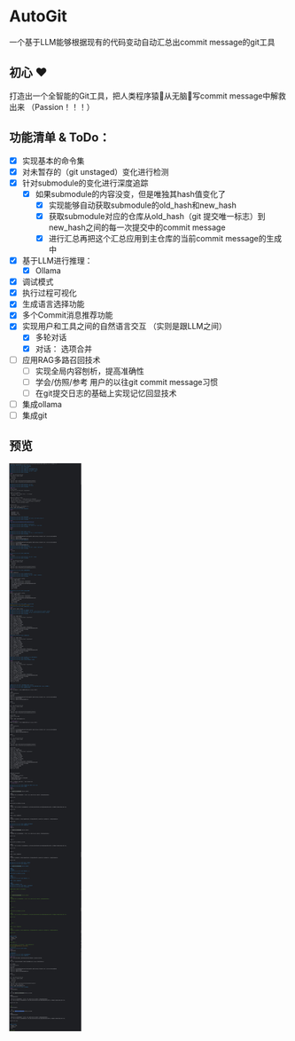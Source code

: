 # AutoGit

一个基于LLM能够根据现有的代码变动自动汇总出commit message的git工具

## 初心 ❤️

打造出一个全智能的Git工具，把人类程序猿🐒从无脑🧠写commit message中解救出来 （Passion！！！）

## 功能清单 & ToDo：

- [x] 实现基本的命令集
- [x] 对未暂存的（git unstaged）变化进行检测
- [x] 针对submodule的变化进行深度追踪
    - [x] 如果submodule的内容没变，但是唯独其hash值变化了
        - [x] 实现能够自动获取submodule的old_hash和new_hash
        - [x] 获取submodule对应的仓库从old_hash（git 提交唯一标志）到 new_hash之间的每一次提交中的commit message
        - [x] 进行汇总再把这个汇总应用到主仓库的当前commit message的生成中
- [x] 基于LLM进行推理：
    - [x] Ollama
- [x] 调试模式
- [x] 执行过程可视化
- [x] 生成语言选择功能
- [x] 多个Commit消息推荐功能
- [x] 实现用户和工具之间的自然语言交互 （实则是跟LLM之间）
    - [x] 多轮对话
    - [x] 对话： 选项合并
- [ ] 应用RAG多路召回技术
    - [ ] 实现全局内容刨析，提高准确性
    - [ ] 学会/仿照/参考 用户的以往git commit message习惯
    - [ ] 在git提交日志的基础上实现记忆回显技术
- [ ] 集成ollama
- [ ] 集成git

## 预览

![img.png](assets/img.png)